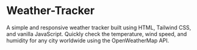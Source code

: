 # Weather-Tracker
A simple and responsive weather tracker built using HTML, Tailwind CSS, and vanilla JavaScript. Quickly check the temperature, wind speed, and humidity for any city worldwide using the OpenWeatherMap API.
